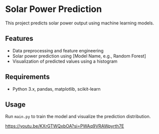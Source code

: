 # Solar Power Prediction

This project predicts solar power output using machine learning models.

## Features
- Data preprocessing and feature engineering  
- Solar power prediction using [Model Name, e.g., Random Forest]  
- Visualization of predicted values using a histogram  

## Requirements
- Python 3.x, pandas, matplotlib, scikit-learn

## Usage
Run `main.py` to train the model and visualize the prediction distribution.

https://youtu.be/KXrGTWQxbOA?si=PWAq9VRAWpyrth7E 
